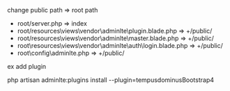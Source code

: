  change public path => root path

- root/server.php  => index
- root/resources\views\vendor\adminlte\plugin.blade.php  => +/public/
- root/resources\views\vendor\adminlte\master.blade.php  => +/public/
- root\resources\views\vendor\adminlte\auth\login.blade.php => +/public/
- root\config\adminlte.php => +/public/

ex add plugin

php artisan adminlte:plugins install --plugin=tempusdominusBootstrap4